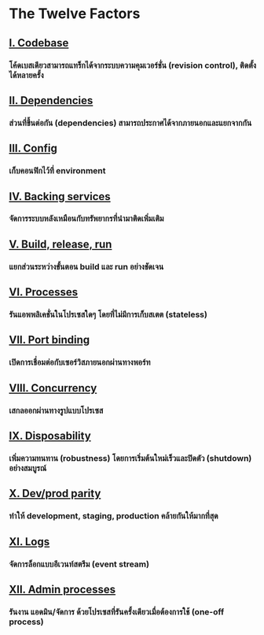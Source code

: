 The Twelve Factors
==================

## [I. Codebase](./codebase)
### โค้ดเบสเดียวสามารถแทร็กได้จากระบบความคุมเวอร์ชั่น (revision control), ติดตั้งได้หลายครั้ง

## [II. Dependencies](./dependencies)
### ส่วนที่ขึ้นต่อกัน (dependencies) สามารถประกาศได้จากภายนอกและแยกจากกัน

## [III. Config](./config)
### เก็บคอนฟิกไว้ที่ environment

## [IV. Backing services](./backing-services)
### จัดการระบบหลังเหมือนกับทรัพยากรที่นำมาติดเพิ่มเติม

## [V. Build, release, run](./build-release-run)
### แยกส่วนระหว่างขั้นตอน build และ run อย่างชัดเจน

## [VI. Processes](./processes)
### รันแอพพลิเคชั่นในโปรเซสใดๆ โดยที่ไม่มีการเก็บสเตต (stateless)

## [VII. Port binding](./port-binding)
### เปิดการเชื่อมต่อกับเซอร์วิสภายนอกผ่านทางพอร์ท

## [VIII. Concurrency](./concurrency)
### เสกลออกผ่านทางรูปแบบโปรเซส

## [IX. Disposability](./disposability)
### เพิ่มความทนทาน (robustness) โดยการเริ่มต้นใหม่เร็วและปิดตัว (shutdown) อย่างสมบูรณ์

## [X. Dev/prod parity](./dev-prod-parity)
### ทำให้ development,  staging,  production คล้ายกันให้มากที่สุด

## [XI. Logs](./logs)
### จัดการล็อกแบบอีเวนท์สตรีม (event stream)

## [XII. Admin processes](./admin-processes)
### รันงาน แอดมิน/จัดการ ด้วยโปรเซสที่รันครั้งเดียวเมื่อต้องการใช้ (one-off process)

